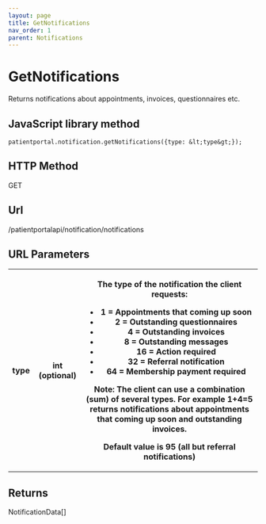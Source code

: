 ```yaml
---
layout: page
title: GetNotifications
nav_order: 1
parent: Notifications
---
```


# GetNotifications

Returns notifications about appointments, invoices, questionnaires etc.

## JavaScript library method

```
patientportal.notification.getNotifications({type: &lt;type&gt;});
```

## HTTP Method

GET

## ****Url****

/patientportalapi/notification/notifications

## URL Parameters

<table><tbody><tr><th><p>type</p></th><th><p>int (optional)</p></th><th><p>The type of the notification the client requests:</p><ul><li>1 = Appointments that coming up soon</li><li>2 = Outstanding questionnaires</li><li>4 = Outstanding invoices</li><li>8 = Outstanding messages</li><li>16 = Action required</li><li>32 = Referral notification</li><li>64 = Membership payment required</li></ul><p>Note: The client can use a combination (sum) of several types. For example 1+4=5 returns notifications about appointments that coming up soon and outstanding invoices.</p><p>Default value is 95 (all but referral notifications)</p></th></tr></tbody></table>

## Returns

NotificationData\[\]
